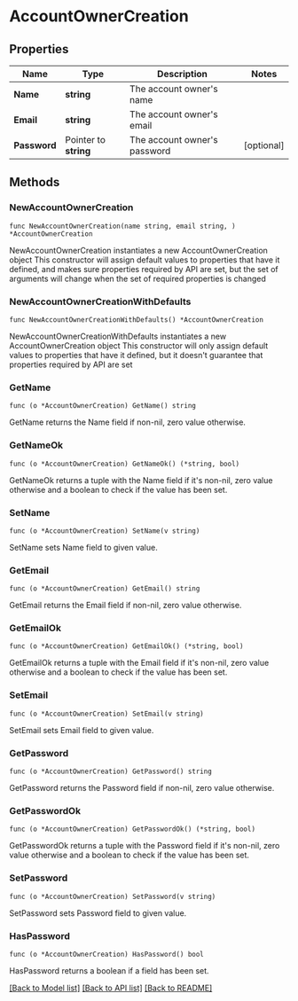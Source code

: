 # AccountOwnerCreation

## Properties

Name | Type | Description | Notes
------------ | ------------- | ------------- | -------------
**Name** | **string** | The account owner&#39;s name | 
**Email** | **string** | The account owner&#39;s email | 
**Password** | Pointer to **string** | The account owner&#39;s password | [optional] 

## Methods

### NewAccountOwnerCreation

`func NewAccountOwnerCreation(name string, email string, ) *AccountOwnerCreation`

NewAccountOwnerCreation instantiates a new AccountOwnerCreation object
This constructor will assign default values to properties that have it defined,
and makes sure properties required by API are set, but the set of arguments
will change when the set of required properties is changed

### NewAccountOwnerCreationWithDefaults

`func NewAccountOwnerCreationWithDefaults() *AccountOwnerCreation`

NewAccountOwnerCreationWithDefaults instantiates a new AccountOwnerCreation object
This constructor will only assign default values to properties that have it defined,
but it doesn't guarantee that properties required by API are set

### GetName

`func (o *AccountOwnerCreation) GetName() string`

GetName returns the Name field if non-nil, zero value otherwise.

### GetNameOk

`func (o *AccountOwnerCreation) GetNameOk() (*string, bool)`

GetNameOk returns a tuple with the Name field if it's non-nil, zero value otherwise
and a boolean to check if the value has been set.

### SetName

`func (o *AccountOwnerCreation) SetName(v string)`

SetName sets Name field to given value.


### GetEmail

`func (o *AccountOwnerCreation) GetEmail() string`

GetEmail returns the Email field if non-nil, zero value otherwise.

### GetEmailOk

`func (o *AccountOwnerCreation) GetEmailOk() (*string, bool)`

GetEmailOk returns a tuple with the Email field if it's non-nil, zero value otherwise
and a boolean to check if the value has been set.

### SetEmail

`func (o *AccountOwnerCreation) SetEmail(v string)`

SetEmail sets Email field to given value.


### GetPassword

`func (o *AccountOwnerCreation) GetPassword() string`

GetPassword returns the Password field if non-nil, zero value otherwise.

### GetPasswordOk

`func (o *AccountOwnerCreation) GetPasswordOk() (*string, bool)`

GetPasswordOk returns a tuple with the Password field if it's non-nil, zero value otherwise
and a boolean to check if the value has been set.

### SetPassword

`func (o *AccountOwnerCreation) SetPassword(v string)`

SetPassword sets Password field to given value.

### HasPassword

`func (o *AccountOwnerCreation) HasPassword() bool`

HasPassword returns a boolean if a field has been set.


[[Back to Model list]](../README.md#documentation-for-models) [[Back to API list]](../README.md#documentation-for-api-endpoints) [[Back to README]](../README.md)


